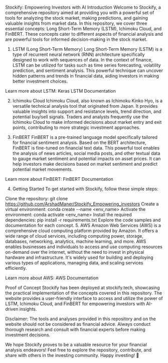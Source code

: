 Stockify: Empowering Investors with AI
Introduction
Welcome to Stockify, a comprehensive repository aimed at providing you with a powerful set of tools for analyzing the stock market, making predictions, and gaining valuable insights from market data. In this repository, we cover three essential concepts: Long Short-Term Memory (LSTM), Ichimoku Cloud, and FinBERT. These concepts cater to different aspects of financial analysis and are powerful tools for informed decision-making in the stock market.

1. LSTM (Long Short-Term Memory)
Long Short-Term Memory (LSTM) is a type of recurrent neural network (RNN) architecture specifically designed to work with sequences of data. In the context of finance, LSTM can be utilized for tasks such as time series forecasting, volatility prediction, and sentiment analysis. This powerful technique can uncover hidden patterns and trends in financial data, aiding investors in making better investment choices.

Learn more about LSTM: Keras LSTM Documentation

2. Ichimoku Cloud
Ichimoku Cloud, also known as Ichimoku Kinko Hyo, is a versatile technical analysis tool that originated from Japan. It provides valuable insights into support and resistance levels, trend direction, and potential buy/sell signals. Traders and analysts frequently use the Ichimoku Cloud to make informed decisions about market entry and exit points, contributing to more strategic investment approaches.

3. FinBERT
FinBERT is a pre-trained language model specifically tailored for financial sentiment analysis. Based on the BERT architecture, FinBERT is fine-tuned on financial text data. This powerful tool enables the analysis of news articles, social media posts, and other textual data to gauge market sentiment and potential impacts on asset prices. It can help investors make decisions based on market sentiment and predict potential market movements.

Learn more about FinBERT: FinBERT Documentation

4. Getting Started
To get started with Stockify, follow these simple steps:

Clone the repository: git clone https://github.com/ArshadManer/Stockify_Empowering_investors
Create a virtual environment: conda create --name <env_name>
Activate the environment: conda activate <env_name>
Install the required dependencies: pip install -r requirements.txt
Explore the code samples and documentation for each concept.
5. AWS
Amazon Web Services (AWS) is a comprehensive cloud computing platform provided by Amazon. It offers a wide range of cloud services, including computing power, storage, databases, networking, analytics, machine learning, and more. AWS enables businesses and individuals to access and use computing resources on-demand over the internet, without the need to invest in physical hardware and infrastructure. It's widely used for building and deploying various types of applications, managing data, and scaling services efficiently.

Learn more about AWS: AWS Documentation

Proof of Concept
Stockify has been deployed at stockify.tech, showcasing the practical implementation of the concepts covered in this repository. The website provides a user-friendly interface to access and utilize the power of LSTM, Ichimoku Cloud, and FinBERT for empowering investors with AI-driven insights.

Disclaimer: The tools and analyses provided in this repository and on the website should not be considered as financial advice. Always conduct thorough research and consult with financial experts before making investment decisions.

We hope Stockify proves to be a valuable resource for your financial analysis endeavors! Feel free to explore the repository, contribute, and share with others in the investing community. Happy investing! 🚀
